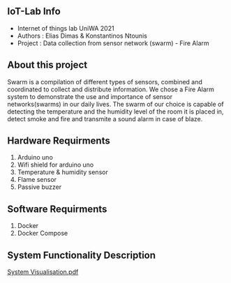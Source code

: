 ## IoT-Lab Info
- Internet of things lab UniWA 2021
- Authors : Elias Dimas & Konstantinos Ntounis
- Project : Data collection from sensor network (swarm) - Fire Alarm 

## About this project

Swarm is a compilation of different types of sensors, combined and coordinated to collect and distribute information.
We chose a Fire Alarm system to demonstrate the use and importance of sensor networks(swarms) in our daily lives.
The swarm of our choice is capable of detecting the temperature and the humidity level of the room it is placed in, detect smoke and fire and transmite a sound alarm in case of blaze.

## Hardware Requirments

1. Arduino uno
2. Wifi shield for arduino uno
3. Temperature & humidity sensor
4. Flame sensor
5. Passive buzzer 

## Software Requirments

1. Docker
2. Docker Compose

## System Functionality Description


[System Visualisation.pdf](https://github.com/eliasdimas/iot-lab/files/7650981/System.Visualisation.pdf)
